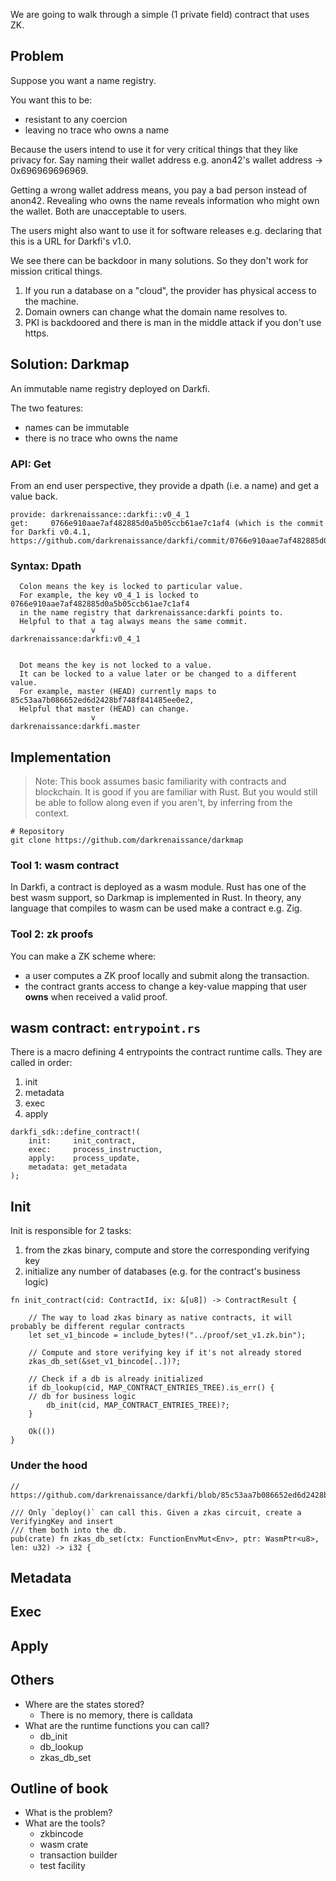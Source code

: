 We are going to walk through a simple (1 private field) contract that uses ZK.

## Problem

Suppose you want a name registry.

You want this to be:
* resistant to any coercion
* leaving no trace who owns a name

Because the users intend to use it for very critical things that they like privacy for.
Say naming their wallet address e.g. anon42's wallet address -> 0x696969696969.

Getting a wrong wallet address means, you pay a bad person instead of anon42.
Revealing who owns the name reveals information who might own the wallet.
Both are unacceptable to users.

The users might also want to use it for software releases e.g. declaring that this is a URL for Darkfi's v1.0.

We see there can be backdoor in many solutions. So they don't work for mission critical things.

1. If you run a database on a "cloud", the provider has physical access to the machine.
1. Domain owners can change what the domain name resolves to.
1. PKI is backdoored and there is man in the middle attack if you don't use https.

## Solution: Darkmap

An immutable name registry deployed on Darkfi.

The two features: 
* names can be immutable
* there is no trace who owns the name

### API: Get

From an end user perspective, they provide a dpath (i.e. a name) and get a value back.

```
provide: darkrenaissance::darkfi::v0_4_1
get:     0766e910aae7af482885d0a5b05ccb61ae7c1af4 (which is the commit for Darkfi v0.4.1, https://github.com/darkrenaissance/darkfi/commit/0766e910aae7af482885d0a5b05ccb61ae7c1af4)
```

### Syntax: Dpath

```
  Colon means the key is locked to particular value.
  For example, the key v0_4_1 is locked to 0766e910aae7af482885d0a5b05ccb61ae7c1af4
  in the name registry that darkrenaissance:darkfi points to.
  Helpful to that a tag always means the same commit.
	              v
darkrenaissance:darkfi:v0_4_1


  Dot means the key is not locked to a value. 
  It can be locked to a value later or be changed to a different value.
  For example, master (HEAD) currently maps to 85c53aa7b086652ed6d2428bf748f841485ee0e2,
  Helpful that master (HEAD) can change.
	              v
darkrenaissance:darkfi.master
```

## Implementation

> Note: This book assumes basic familiarity with contracts and blockchain. 
> It is good if you are familiar with Rust.
> But you would still be able to follow along even if you aren't, by inferring from the context.

```
# Repository
git clone https://github.com/darkrenaissance/darkmap
```

### Tool 1: wasm contract

In Darkfi, a contract is deployed as a wasm module. 
Rust has one of the best wasm support, so Darkmap is implemented in Rust.
In theory, any language that compiles to wasm can be used make a contract e.g. Zig.

### Tool 2: zk proofs

You can make a ZK scheme where:
* a user computes a ZK proof locally and submit along the transaction.
* the contract grants access to change a key-value mapping that user **owns** when received a valid proof.

## wasm contract: `entrypoint.rs`

There is a macro defining 4 entrypoints the contract runtime calls.
They are called in order:
1. init
1. metadata
1. exec
1. apply

```
darkfi_sdk::define_contract!(
    init:     init_contract,
    exec:     process_instruction,
    apply:    process_update,
    metadata: get_metadata
);
```

## Init

Init is responsible for 2 tasks:
1. from the zkas binary, compute and store the corresponding verifying key 
2. initialize any number of databases (e.g. for the contract's business logic)

```
fn init_contract(cid: ContractId, ix: &[u8]) -> ContractResult {
    
    // The way to load zkas binary as native contracts, it will probably be different regular contracts
    let set_v1_bincode = include_bytes!("../proof/set_v1.zk.bin");

    // Compute and store verifying key if it's not already stored
    zkas_db_set(&set_v1_bincode[..])?;

    // Check if a db is already initialized
    if db_lookup(cid, MAP_CONTRACT_ENTRIES_TREE).is_err() {
	// db for business logic
        db_init(cid, MAP_CONTRACT_ENTRIES_TREE)?;
    }

    Ok(())
}
```

### Under the hood

```
// https://github.com/darkrenaissance/darkfi/blob/85c53aa7b086652ed6d2428bf748f841485ee0e2/src/runtime/import/db.rs#L522

/// Only `deploy()` can call this. Given a zkas circuit, create a VerifyingKey and insert
/// them both into the db.
pub(crate) fn zkas_db_set(ctx: FunctionEnvMut<Env>, ptr: WasmPtr<u8>, len: u32) -> i32 {
```

## Metadata

## Exec

## Apply

## Others

* Where are the states stored?
	* There is no memory, there is calldata
* What are the runtime functions you can call?
	* db_init
	* db_lookup
	* zkas_db_set


## Outline of book

* What is the problem?
* What are the tools?
	* zkbincode
	* wasm crate
	* transaction builder
	* test facility
